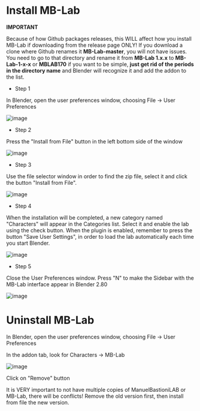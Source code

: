 # Install MB-Lab

**IMPORTANT**

Because of how Github packages releases, this WILL affect how you
install MB-Lab if downloading from the release page ONLY\! If you
download a clone where Github renames it **MB-Lab-master**, you will not
have issues. You need to go to that directory and rename it from
**MB-Lab 1.x.x** to **MB-Lab-1-x-x** or **MBLAB170** if you want to be
simple, **just get rid of the periods in the directory name** and
Blender will recognize it and add the addon to the list.

  - Step 1

In Blender, open the user preferences window, choosing File → User
Preferences

![image](images/installation00.png)

  - Step 2

Press the "Install from File" button in the left bottom side of the
window

![image](images/installation01.png)

  - Step 3

Use the file selector window in order to find the zip file, select it
and click the button "Install from File".

![image](images/installation02.png)

  - Step 4

When the installation will be completed, a new category named
"Characters" will appear in the Categories list. Select it and enable
the lab using the check button. When the plugin is enabled, remember to
press the button "Save User Settings", in order to load the lab
automatically each time you start Blender.

![image](images/installation03.png)

  - Step 5

Close the User Preferences window. Press "N" to make the Sidebar with
the MB-Lab interface appear in Blender 2.80

![image](images/installation04.png)

# Uninstall MB-Lab

In Blender, open the user preferences window, choosing File → User
Preferences

In the addon tab, look for Characters → MB-Lab

![image](images/hot_to_remove01.png)

Click on "Remove" button

It is VERY important to not have multiple copies of ManuelBastioniLAB or
MB-Lab, there will be conflicts\! Remove the old version first, then
install from file the new version.
